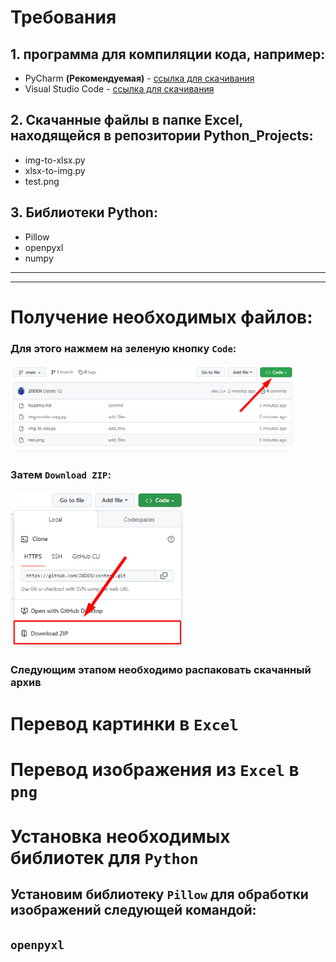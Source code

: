 # Требования
## 1. программа для компиляции кода, например:
+ PyCharm **(Рекомендуемая)** - [ссылка для скачивания](https://www.jetbrains.com/ru-ru/pycharm/download/#section=windows)
+ Visual Studio Code - [ссылка для скачивания](https://code.visualstudio.com/download)
## 2. Скачанные файлы в папке Excel, находящейся в репозитории Python_Projects:
+ img-to-xlsx.py
+ xlsx-to-img.py
+ test.png
## 3. Библиотеки Python:
+ Pillow
+ openpyxl
+ numpy
--------
--------

# Получение необходимых файлов:

### Для этого нажмем на зеленую кнопку `Code`:
<img src="https://github.com/Z0DEN/images/blob/main/Contest/Code-button.png" width="90%" height="90%"/>

### Затем `Download ZIP`:
<img src="https://github.com/Z0DEN/images/blob/main/Contest/Download.png" width="55%" height="55%"/>

### Следующим этапом необходимо распаковать скачанный архив

# Перевод картинки в `Excel`
# Перевод изображения из `Excel` в `png`  
# Установка необходимых библиотек для `Python`

## Установим библиотеку `Pillow` для обработки изображений следующей командой:

## `openpyxl`
 